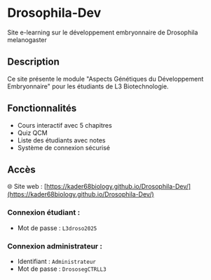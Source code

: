 # Drosophila-Dev
Site e-learning sur le développement embryonnaire de Drosophila melanogaster

## Description
Ce site présente le module "Aspects Génétiques du Développement Embryonnaire" pour les étudiants de L3 Biotechnologie.

## Fonctionnalités
- Cours interactif avec 5 chapitres
- Quiz QCM
- Liste des étudiants avec notes
- Système de connexion sécurisé

## Accès
🌐 Site web : [https://kader68biology.github.io/Drosophila-Dev/](https://kader68biology.github.io/Drosophila-Dev/)

### Connexion étudiant :
- Mot de passe : `L3droso2025`

### Connexion administrateur :
- Identifiant : `Administrateur`
- Mot de passe : `DrososegCTRLL3`
